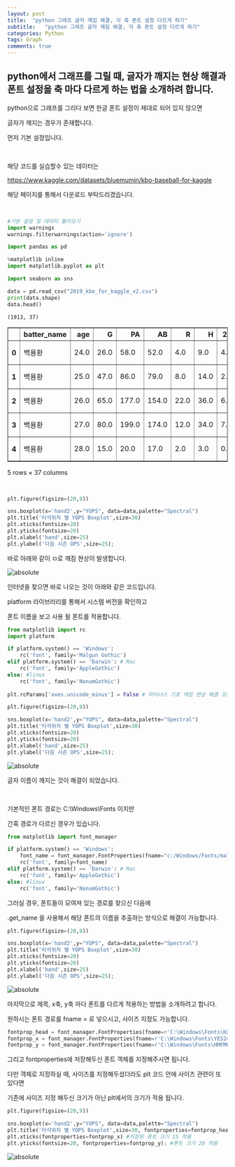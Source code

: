 ```yaml
---
layout: post
title:  "python 그래프 글자 깨짐 해결, 각 축 폰트 설정 다르게 하기"
subtitle:   "python 그래프 글자 깨짐 해결, 각 축 폰트 설정 다르게 하기"
categories: Python
tags: Graph
comments: true
---
```


## python에서 그래프를 그릴 때, 글자가 깨지는 현상 해결과 폰트 설정을 축 마다 다르게 하는 법을 소개하려 합니다.

python으로 그래프를 그리다 보면 한글 폰트 설정이 제대로 되어 있지 않으면

글자가 깨지는 경우가 존재합니다.

먼저 기본 설정입니다.

<br/>

해당 코드를 실습할수 있는 데이터는

https://www.kaggle.com/datasets/bluemumin/kbo-baseball-for-kaggle

해당 페이지를 통해서 다운로드 부탁드리겠습니다.

<br/>

```python
#기본 설정 및 데이터 불러오기
import warnings
warnings.filterwarnings(action='ignore')

import pandas as pd

%matplotlib inline
import matplotlib.pyplot as plt

import seaborn as sns

data = pd.read_csv("2019_kbo_for_kaggle_v2.csv")
print(data.shape)
data.head()
```

    (1913, 37)
    

<div>
<style scoped>
    .dataframe tbody tr th:only-of-type {
        vertical-align: middle;
    }

    .dataframe tbody tr th {
        vertical-align: top;
    }

    .dataframe thead th {
        text-align: right;
    }
</style>
<table border="1" class="dataframe">
  <thead>
    <tr style="text-align: right;">
      <th></th>
      <th>batter_name</th>
      <th>age</th>
      <th>G</th>
      <th>PA</th>
      <th>AB</th>
      <th>R</th>
      <th>H</th>
      <th>2B</th>
      <th>3B</th>
      <th>HR</th>
      <th>...</th>
      <th>tp</th>
      <th>1B</th>
      <th>FBP</th>
      <th>avg</th>
      <th>OBP</th>
      <th>SLG</th>
      <th>OPS</th>
      <th>p_year</th>
      <th>YAB</th>
      <th>YOPS</th>
    </tr>
  </thead>
  <tbody>
    <tr>
      <th>0</th>
      <td>백용환</td>
      <td>24.0</td>
      <td>26.0</td>
      <td>58.0</td>
      <td>52.0</td>
      <td>4.0</td>
      <td>9.0</td>
      <td>4.0</td>
      <td>0.0</td>
      <td>0.0</td>
      <td>...</td>
      <td>포수</td>
      <td>5.0</td>
      <td>6.0</td>
      <td>0.173</td>
      <td>0.259</td>
      <td>0.250</td>
      <td>0.509</td>
      <td>2014</td>
      <td>79.0</td>
      <td>0.580</td>
    </tr>
    <tr>
      <th>1</th>
      <td>백용환</td>
      <td>25.0</td>
      <td>47.0</td>
      <td>86.0</td>
      <td>79.0</td>
      <td>8.0</td>
      <td>14.0</td>
      <td>2.0</td>
      <td>0.0</td>
      <td>4.0</td>
      <td>...</td>
      <td>포수</td>
      <td>8.0</td>
      <td>5.0</td>
      <td>0.177</td>
      <td>0.226</td>
      <td>0.354</td>
      <td>0.580</td>
      <td>2015</td>
      <td>154.0</td>
      <td>0.784</td>
    </tr>
    <tr>
      <th>2</th>
      <td>백용환</td>
      <td>26.0</td>
      <td>65.0</td>
      <td>177.0</td>
      <td>154.0</td>
      <td>22.0</td>
      <td>36.0</td>
      <td>6.0</td>
      <td>0.0</td>
      <td>10.0</td>
      <td>...</td>
      <td>포수</td>
      <td>20.0</td>
      <td>20.0</td>
      <td>0.234</td>
      <td>0.316</td>
      <td>0.468</td>
      <td>0.784</td>
      <td>2016</td>
      <td>174.0</td>
      <td>0.581</td>
    </tr>
    <tr>
      <th>3</th>
      <td>백용환</td>
      <td>27.0</td>
      <td>80.0</td>
      <td>199.0</td>
      <td>174.0</td>
      <td>12.0</td>
      <td>34.0</td>
      <td>7.0</td>
      <td>0.0</td>
      <td>4.0</td>
      <td>...</td>
      <td>포수</td>
      <td>23.0</td>
      <td>20.0</td>
      <td>0.195</td>
      <td>0.276</td>
      <td>0.305</td>
      <td>0.581</td>
      <td>2017</td>
      <td>17.0</td>
      <td>0.476</td>
    </tr>
    <tr>
      <th>4</th>
      <td>백용환</td>
      <td>28.0</td>
      <td>15.0</td>
      <td>20.0</td>
      <td>17.0</td>
      <td>2.0</td>
      <td>3.0</td>
      <td>0.0</td>
      <td>0.0</td>
      <td>0.0</td>
      <td>...</td>
      <td>포수</td>
      <td>3.0</td>
      <td>3.0</td>
      <td>0.176</td>
      <td>0.300</td>
      <td>0.176</td>
      <td>0.476</td>
      <td>2018</td>
      <td>47.0</td>
      <td>0.691</td>
    </tr>
  </tbody>
</table>
<p>5 rows × 37 columns</p>
</div>

<br/>

```python
plt.figure(figsize=(20,9))

sns.boxplot(x='hand2',y="YOPS", data=data,palette="Spectral")
plt.title('타석위치 별 YOPS Boxplot',size=30)
plt.xticks(fontsize=20)
plt.yticks(fontsize=20)
plt.xlabel('hand',size=25)
plt.ylabel('다음 시즌 OPS',size=25);
```

바로 아래와 같이 ㅁ로 깨짐 현상이 발생합니다.

<img data-action="zoom" src='{{ "/assets/img/font_error/output_2_0.png" | relative_url }}' alt='absolute'>
    
<br/>

인터넷을 찾으면 바로 나오는 것이 아래와 같은 코드입니다.

platform 라이브러리를 통해서 시스템 버전을 확인하고

폰트 이름을 보고 사용 될 폰트를 적용합니다.


```python
from matplotlib import rc
import platform

if platform.system() == 'Windows':
    rc('font', family='Malgun Gothic')
elif platform.system() == 'Darwin': # Mac
    rc('font', family='AppleGothic')
else: #linux
    rc('font', family='NanumGothic')
    
plt.rcParams['axes.unicode_minus'] = False # 마이너스 기호 깨짐 현상 해결 코드
```

```python
plt.figure(figsize=(20,9))

sns.boxplot(x='hand2',y="YOPS", data=data,palette="Spectral")
plt.title('타석위치 별 YOPS Boxplot',size=30)
plt.xticks(fontsize=20)
plt.yticks(fontsize=20)
plt.xlabel('hand',size=25)
plt.ylabel('다음 시즌 OPS',size=25);
```


<img data-action="zoom" src='{{ "/assets/img/font_error/output_5_0.png" | relative_url }}' alt='absolute'>
    
<br/>

글자 이름이 깨지는 것이 해결이 되었습니다.

<br/>

기본적인 폰트 경로는 C:\Windows\Fonts 이지만

간혹 경로가 다르신 경우가 있습니다.


```python
from matplotlib import font_manager

if platform.system() == 'Windows':
    font_name = font_manager.FontProperties(fname="c:/Windows/Fonts/malgun.ttf").get_name() #원하는 폰트 ttf
    rc('font', family=font_name)
elif platform.system() == 'Darwin': # Mac
    rc('font', family='AppleGothic')
else: #linux
    rc('font', family='NanumGothic')
```

그러실 경우, 폰트들이 모여져 있는 경로를 찾으신 다음에 

.get_name 을 사용해서 해당 폰트의 이름을 추출하는 방식으로 해결이 가능합니다.


```python
plt.figure(figsize=(20,9))

sns.boxplot(x='hand2',y="YOPS", data=data,palette="Spectral")
plt.title('타석위치 별 YOPS Boxplot',size=30)
plt.xticks(fontsize=20)
plt.yticks(fontsize=20)
plt.xlabel('hand',size=25)
plt.ylabel('다음 시즌 OPS',size=25);
```


<img data-action="zoom" src='{{ "/assets/img/font_error/output_9_0.png" | relative_url }}' alt='absolute'>
    
<br/>

마지막으로 제목, x축, y축 마다 폰트를 다르게 적용하는 방법을 소개하려고 합니다.

원하시는 폰트 경로를 fname = 로 넣으시고, 사이즈 지정도 가능합니다.


```python
fontprop_head = font_manager.FontProperties(fname=r'C:\Windows\Fonts\H2GTRE.TTF')
fontprop_x = font_manager.FontProperties(fname=r'C:\Windows\Fonts\YES24.TTF', size = 15)
fontprop_y = font_manager.FontProperties(fname=r'C:\Windows\Fonts\HMFMOLD.TTF', size = 10)
```

그리고 fontproperties에 저장해두신 폰트 객체를 지정해주시면 됩니다.

다만 객체로 지정하실 때, 사이즈를 지정해두셨더라도 plt 코드 안에 사이즈 관련이 또 있다면

기존에 사이즈 지정 해두신 크기가 아닌 plt에서의 크기가 적용 됩니다.


```python
plt.figure(figsize=(20,9))

sns.boxplot(x='hand2',y="YOPS", data=data,palette="Spectral")
plt.title('타석위치 별 YOPS Boxplot',size=30, fontproperties=fontprop_head)
plt.xticks(fontproperties=fontprop_x) #저장된 폰트 크기 15 적용
plt.yticks(fontsize=20, fontproperties=fontprop_y); #폰트 크기 20 적용
```

<img data-action="zoom" src='{{ "/assets/img/font_error/output_13_0.png" | relative_url }}' alt='absolute'>